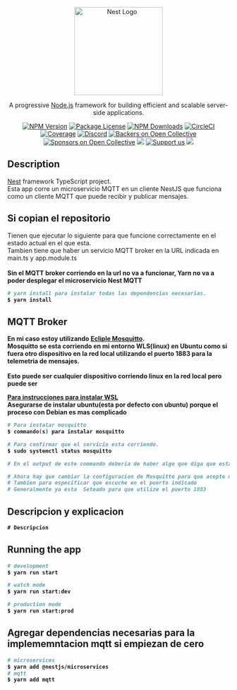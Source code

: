 <p align="center">
  <a href="http://nestjs.com/" target="blank"><img src="https://nestjs.com/img/logo-small.svg" width="200" alt="Nest Logo" /></a>
</p>

[circleci-image]: https://img.shields.io/circleci/build/github/nestjs/nest/master?token=abc123def456
[circleci-url]: https://circleci.com/gh/nestjs/nest

  <p align="center">A progressive <a href="http://nodejs.org" target="_blank">Node.js</a> framework for building efficient and scalable server-side applications.</p>
    <p align="center">
<a href="https://www.npmjs.com/~nestjscore" target="_blank"><img src="https://img.shields.io/npm/v/@nestjs/core.svg" alt="NPM Version" /></a>
<a href="https://www.npmjs.com/~nestjscore" target="_blank"><img src="https://img.shields.io/npm/l/@nestjs/core.svg" alt="Package License" /></a>
<a href="https://www.npmjs.com/~nestjscore" target="_blank"><img src="https://img.shields.io/npm/dm/@nestjs/common.svg" alt="NPM Downloads" /></a>
<a href="https://circleci.com/gh/nestjs/nest" target="_blank"><img src="https://img.shields.io/circleci/build/github/nestjs/nest/master" alt="CircleCI" /></a>
<a href="https://coveralls.io/github/nestjs/nest?branch=master" target="_blank"><img src="https://coveralls.io/repos/github/nestjs/nest/badge.svg?branch=master#9" alt="Coverage" /></a>
<a href="https://discord.gg/G7Qnnhy" target="_blank"><img src="https://img.shields.io/badge/discord-online-brightgreen.svg" alt="Discord"/></a>
<a href="https://opencollective.com/nest#backer" target="_blank"><img src="https://opencollective.com/nest/backers/badge.svg" alt="Backers on Open Collective" /></a>
<a href="https://opencollective.com/nest#sponsor" target="_blank"><img src="https://opencollective.com/nest/sponsors/badge.svg" alt="Sponsors on Open Collective" /></a>
  <a href="https://paypal.me/kamilmysliwiec" target="_blank"><img src="https://img.shields.io/badge/Donate-PayPal-ff3f59.svg"/></a>
    <a href="https://opencollective.com/nest#sponsor"  target="_blank"><img src="https://img.shields.io/badge/Support%20us-Open%20Collective-41B883.svg" alt="Support us"></a>
  <a href="https://twitter.com/nestframework" target="_blank"><img src="https://img.shields.io/twitter/follow/nestframework.svg?style=social&label=Follow"></a>
</p>
  <!--[![Backers on Open Collective](https://opencollective.com/nest/backers/badge.svg)](https://opencollective.com/nest#backer)
  [![Sponsors on Open Collective](https://opencollective.com/nest/sponsors/badge.svg)](https://opencollective.com/nest#sponsor)-->

## Description

[Nest](https://github.com/nestjs/nest) framework TypeScript project.
<br>Esta app corre un microservicio MQTT en un cliente NestJS que funciona como un cliente MQTT que puede recibir y publicar mensajes.<br>

## Si copian el repositorio
Tienen que ejecutar lo siguiente para que funcione correctamente en el estado actual en el que esta.
<br>Tambien tiene que haber un servicio MQTT broker en la URL indicada en main.ts y app.module.ts<br>
<br><b>Sin el MQTT broker corriendo en la url no va a funcionar, Yarn no va a poder desplegar el microservicio Nest MQTT<b><br>

```bash
# yarn install para instalar todas las dependencias necesarias.
$ yarn install
```

## MQTT Broker
En mi caso estoy utilizando [Ecliple Mosquitto](https://mosquitto.org/).
<br>Mosquitto se esta corriendo en mi entorno WLS(linux) en Ubuntu como si fuera otro dispositivo en la red local utilizando el puerto 1883 para la telemetria de mensajes. <br>
<br>Esto puede ser cualquier dispositivo corriendo linux en la red local pero puede ser <br>

[Para instrucciones para instalar WSL](https://learn.microsoft.com/es-mx/windows/wsl/install)
<br> Asegurarse de instalar ubuntu(esta por defecto con ubuntu) porque el proceso con Debian es mas complicado <br>

```bash
# Para instalar mosquitto
$ commando(s) para instalar mosquitto

# Para confirmar que el servicio esta corriendo.
$ sudo systemctl status mosquitto

# En el output de este commando deberia de haber algo que diga que esta Activo en verde.

# Ahora hay que cambiar la configuracion de Mosquitto para que acepte mensajes anonimos 
# Tambien para especificar que escuche en el puerto indicado
# Generalmente ya esta  Seteado para que utilize el puerto 1883

```

## Descripcion y explicacion
```typescript
# Descripcion


```
## Running the app
```bash
# development
$ yarn run start

# watch mode
$ yarn run start:dev

# production mode
$ yarn run start:prod

```
## Agregar dependencias necesarias para la implememntacion mqtt si empiezan de cero
```bash
# microservices
$ yarn add @nestjs/microservices
# mqtt
$ yarn add mqtt
```
